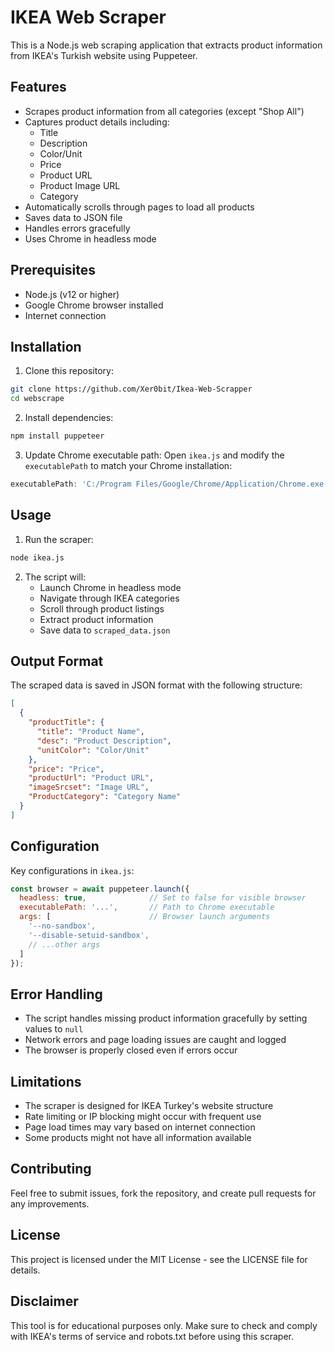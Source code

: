# IKEA Web Scraper

This is a Node.js web scraping application that extracts product information from IKEA's Turkish website using Puppeteer.

## Features

- Scrapes product information from all categories (except "Shop All")
- Captures product details including:
  - Title
  - Description
  - Color/Unit
  - Price
  - Product URL
  - Product Image URL
  - Category
- Automatically scrolls through pages to load all products
- Saves data to JSON file
- Handles errors gracefully
- Uses Chrome in headless mode

## Prerequisites

- Node.js (v12 or higher)
- Google Chrome browser installed
- Internet connection

## Installation

1. Clone this repository:
```bash
git clone https://github.com/Xer0bit/Ikea-Web-Scrapper
cd webscrape
```

2. Install dependencies:
```bash
npm install puppeteer
```

3. Update Chrome executable path:
Open `ikea.js` and modify the `executablePath` to match your Chrome installation:
```javascript
executablePath: 'C:/Program Files/Google/Chrome/Application/Chrome.exe'
```

## Usage

1. Run the scraper:
```bash
node ikea.js
```

2. The script will:
   - Launch Chrome in headless mode
   - Navigate through IKEA categories
   - Scroll through product listings
   - Extract product information
   - Save data to `scraped_data.json`

## Output Format

The scraped data is saved in JSON format with the following structure:

```json
[
  {
    "productTitle": {
      "title": "Product Name",
      "desc": "Product Description",
      "unitColor": "Color/Unit"
    },
    "price": "Price",
    "productUrl": "Product URL",
    "imageSrcset": "Image URL",
    "ProductCategory": "Category Name"
  }
]
```

## Configuration

Key configurations in `ikea.js`:

```javascript
const browser = await puppeteer.launch({
  headless: true,              // Set to false for visible browser
  executablePath: '...',       // Path to Chrome executable
  args: [                      // Browser launch arguments
    '--no-sandbox',
    '--disable-setuid-sandbox',
    // ...other args
  ]
});
```

## Error Handling

- The script handles missing product information gracefully by setting values to `null`
- Network errors and page loading issues are caught and logged
- The browser is properly closed even if errors occur

## Limitations

- The scraper is designed for IKEA Turkey's website structure
- Rate limiting or IP blocking might occur with frequent use
- Page load times may vary based on internet connection
- Some products might not have all information available

## Contributing

Feel free to submit issues, fork the repository, and create pull requests for any improvements.

## License

This project is licensed under the MIT License - see the LICENSE file for details.

## Disclaimer

This tool is for educational purposes only. Make sure to check and comply with IKEA's terms of service and robots.txt before using this scraper.
